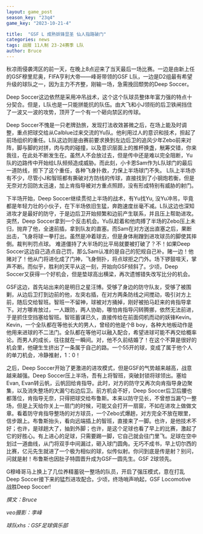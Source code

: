 ```yaml
---
layout: game_post
season_key: "23q4"
game_key: "2023-10-21-4"

title:  "GSF L 成熟妖锋显圣 仙人指路破门"
categories: news
tags: 战报 11人制 23-24赛季 L队
author: Bruce
---
```


秋凉雨侵袭湾区的前一天，在晚上8点迎来了当天最后一场比赛。一边是由新上任的GSF穆里尼奥，FIFA亨利大帝——峰哥带领的GSF L队，一边是D2组最有希望升级的球队之一，因为主力不齐整，刚输一场，急需挽回颓势的Deep Soccer。

Deep Soccer这边依然是采用冲吊战术，这个这个队球员整体年富力强的特点十分契合。但是，L队也是一只能拼能抗的队伍。由大飞和小J领衔的后卫铁闸挡住了一波又一波的攻势，顶开了一个有一个砸向禁区的传球。

Deep Soccer不愧是一只老牌劲旅，发现打法收效甚微之后，在场上能及时调整，重点把球交给从Calblue过来交流的Yu队。他利用过人的意识和技术，担起了前场组织的重任。L队这边则是由赛前要求换到左边后卫的追风少年Zebo前来对阵，脚与脚的对拼，肉与肉的碰撞，以及意识层面上的推杯换盏，觥筹交错，你来我往，在此处不断发生在。虽然人不会放过去，但是传中还是难以完全阻断，Yu队的边路传中开始给L队频频造成威胁。而此刻，小卡恩Sam作为L队球门的最后一道防线，担下了这个重任，各种飞身扑救，力保上半场球门不失。 L队上半场亦有不少，尽管小J和智班都有撕破对方防线的传球，直接找到了小钢炮若衡，但是无奈对方回防太迅速，加上肯指导被对方重点照顾，没有形成特别有威胁的射门。

下半场开始，Deep Soccer继续贯彻上半场的战术，有Yu找Yu, 没Yu冲吊，毕竟都是年轻力壮的小伙子，在下半场依旧生猛，奔跑速度丝毫不减。L队这边也深知进攻才是最好的防守，于是边后卫开始频繁和边前产生联系，并且压上帮助进攻。突然，Deep Soccer拿到一个反击机会。Yu队趁着和他肉搏了半场的Zebo压上未归，抛弃了他，全速前插，拿到队友的直塞。而Sam在对方送出直塞之后，果断出击，飞身将球一拳打出。虽然是冲着球去，但是身体剐蹭到进攻球员的脚使其摔倒。裁判判罚点球。
难道僵持了大半场的比平局就要被打破了？不！如果Deep Soccer这边自己造点自己罚，那么Sam认准的是自己的犯规自己补。赌一边！他赌对了！他从门将进化成了门神，飞身侧扑，将点球拒之门外。场下锣鼓喧天，掌声不断。而似乎，胜利的天平从这一刻，开始向GSF倾斜了。少顷，Deep Soccer又获得一个好机会，但是垫球高出横梁，再次遗憾错失改写比分的机会。

GSF这边，首先站出来的是明日之星汪博。受够了身边的防守队友，受够了被围剿，从边后卫打到边前的他，左突右插，在对方两条防线之间搅动，吸引对方上前，随后交给智班。智班一不留神，球被对方捅掉，刚好被拍马赶来的肯指导拿下。对方哪肯放过，一人跟防，两人协助，哪怕肯指导闪转腾挪，依然无法前进，于是抓住空挡塞给智班。智班蓄谋已久，直接传给在前面伺机而动的妖锋Kevin。Kevin，一个全队都在等他长大的男人，曾经的他是个B boy，各种大地板动作是他用来进球的不二法门。全队都在等他可以融入配合，希望进球可能不再交给概率论。而男人的成长，往往就在一瞬间。对，他不久前结婚了！在这个不算是很好的机会里，他硬生生挤出了一条属于自己的路。一个55开的球，变成了属于他个人的单刀机会，冷静推射，1：0！

之后，Deep Soccer开始了更激进的进攻模式，但是GSF的气势越来越高，战意越来越强。Deep Soccer压上半场，吾有上将智班，突破封锁将球领出。塞给Evan, Evan转云帆，云帆回给肯指导。此时，对方的防守又再次向肯指导身边聚集，以及消失整场的大漏勺右边后卫。前方机会不好，Deep Soccer后卫后腰也都落位，肯指导无奈，只得把球交给布鲁斯。本来以防守见长，不曾想当漏勺一整场，但是上天给你关上一扇门的时候，可能又会打开一扇窗，不如在进攻上做做文章。看着防守肯指导整场的对方球员，一个Zebo式爆趟，对方完全不放在眼里，信步跟上。布鲁斯抬头，看向远端插上的智班，直接来了一脚。也许，是他技术不好；也许，是球趟大了，抽到外脚；也许，是这个足球也看了早上的比赛，激起了它的好胜心。有上进心的足球，只需要踢一脚，它自己就会往门里飞。足球在空中划过一道曲线，从门将双手中间漏过，砸入球门圆角。无巧不成书，早上切尔西的比赛，亿元先生就进了一个极为相似的球，似传似射。你问到底是传是射？别问，问就是射！布鲁斯也因肚子特圆晋升成为GSF一圆先生。GSF 2球领先。

G穆峰哥马上换上了几位养精蓄锐一整场的队员，开启了强压模式，意在打乱Deep Soccer接下来的猛烈进攻配合。少顷，终场哨声响起，GSF Locomotive 战胜Deep Soccer!





*撰文：Bruce*

*veo摄影：李峰*

*球队xhs：GSF足球俱乐部*
